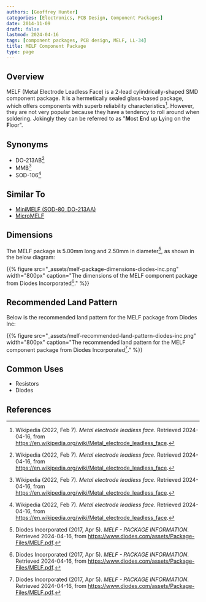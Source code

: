 ```yaml
---
authors: [Geoffrey Hunter]
categories: [Electronics, PCB Design, Component Packages]
date: 2014-11-09
draft: false
lastmod: 2024-04-16
tags: [component packages, PCB design, MELF, LL-34]
title: MELF Component Package
type: page
---
```


## Overview

MELF (Metal Electrode Leadless Face) is a 2-lead cylindrically-shaped SMD component package. It is a hermetically sealed glass-based package, which offers components with superb reliability characteristics[^wikipedia-melf]. However, they are not very popular because they have a tendency to roll around when soldering. Jokingly they can be referred to as "**M**ost **E**nd up **L**ying on the **F**loor".

## Synonyms

* DO-213AB[^wikipedia-melf]
* MMB[^wikipedia-melf]
* SOD-106[^wikipedia-melf]

## Similar To

* [MiniMELF (SOD-80, DO-213AA)](/pcb-design/component-packages/mini-melf-sod-80-do-213aa-component-package/)
* [MicroMELF](/pcb-design/component-packages/micro-melf-component-package/)

## Dimensions

The MELF package is 5.00mm long and 2.50mm in diameter[^diodes-inc-melf], as shown in the below diagram:

{{% figure src="_assets/melf-package-dimensions-diodes-inc.png" width="800px" caption="The dimensions of the MELF component package from Diodes Incorporated[^diodes-inc-melf]." %}}

## Recommended Land Pattern

Below is the recommended land pattern for the MELF package from Diodes Inc:

{{% figure src="_assets/melf-recommended-land-pattern-diodes-inc.png" width="800px" caption="The recommended land pattern for the MELF component package from Diodes Incorporated[^diodes-inc-melf]." %}}

## Common Uses

* Resistors
* Diodes

## References

[^wikipedia-melf]: Wikipedia (2022, Feb 7). _Metal electrode leadless face_. Retrieved 2024-04-16, from https://en.wikipedia.org/wiki/Metal_electrode_leadless_face.
[^diodes-inc-melf]: Diodes Incorporated (2017, Apr 5). _MELF - PACKAGE INFORMATION_. Retrieved 2024-04-16, from https://www.diodes.com/assets/Package-Files/MELF.pdf.
